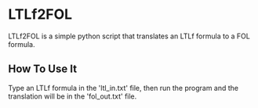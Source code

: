 # LTLf2FOL

LTLf2FOL is a simple python script that translates an LTLf formula to a FOL formula.

## How To Use It

Type an LTLf formula in the 'ltl_in.txt' file, then run the program and the translation will be in the 'fol_out.txt' file.
